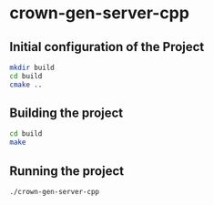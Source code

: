 # crown-gen-server-cpp

## Initial configuration of the Project

```bash
mkdir build
cd build
cmake ..
```

## Building the project
```bash
cd build
make
```

## Running the project

```bash
./crown-gen-server-cpp
```